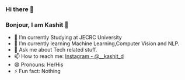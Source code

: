 ### Hi there 👋
### Bonjour, I am Kashit 👋

- 🔭 I’m currently Studying at JECRC University
- 🌱 I’m currently learning Machine Learning,Computer Vision and NLP.
- 💬 Ask me about Tech related stuff.
- 📫 How to reach me: [Instagram - @__kashit_d](https://www.instagram.com/__kashit_d/)
- 😄 Pronouns: He/His
- ⚡ Fun fact: Nothing 
